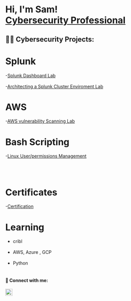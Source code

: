 <h1>Hi, I'm Sam! <br/><a href="https://github.com/youngsb24"></a> <a href="https://www.linkedin.com/in/sambide/">Cybersecurity Professional</a> 

<h2>👨‍💻 Cybersecurity Projects:</h2>

# Splunk
-[Splunk Dashboard Lab](https://github.com/Youngsb24/Splunk_Dashboard)
<br></br>
-[Architecting a Splunk Cluster Enviroment Lab](https://github.com/Youngsb24/Architect-a-Splunk-Cluster-Enviroment)

# AWS 
-[AWS vulnerability Scanning Lab](https://github.com/Youngsb24/AWSInspectorLab)

# Bash Scripting 

-[Linux User/permissions Management](https://github.com/Youngsb24/Linux-Bash-Scripting)

<br></br>
# Certificates 
-[Certification](https://github.com/Youngsb24/Certificates)



 
# Learning

 - cribl
 <br></br>
 - AWS, Azure , GCP
 <br></br>
 - Python 
 <br></br>

 

  

<h4> 🤳 Connect with me:</h4>

[<img align="left" alt="Sambide | LinkedIn" width="22px" src="https://cdn.jsdelivr.net/npm/simple-icons@v3/icons/linkedin.svg" />][linkedin]


[linkedin]: https://linkedin.com/in/sambide


 <!--
  
Here are some ideas to get you started:

- 🔭 I’m currently working on splunk certified power and core user certificate
- 🌱 I’m currently learning python
- 👯 I’m looking to collaborate on ...
- 🤔 I’m looking for help with ...
-->
